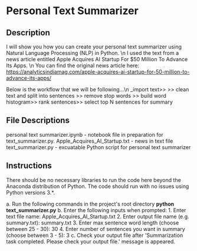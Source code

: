 # Personal Text Summarizer

## Description

I will show you how you can create your personal text summarizer using Natural Language Processing (NLP) in Python. \n
I used the text from a news article entitled Apple Acquires AI Startup For $50 Million To Advance Its Apps. \n
You can find the original news article here: https://analyticsindiamag.com/apple-acquires-ai-startup-for-50-million-to-advance-its-apps/

Below is the workflow that we will be following…\n
_import text>> >> clean text and split into sentences >> remove stop words >> build word histogram>> rank sentences>> select top N sentences for summary

## File Descriptions

personal text summarizer.ipynb - notebook file in preparation for text_summarizer.py.
Apple_Acquires_AI_Startup.txt - news in text file
text_summarizer.py - excuatable Python script for personal text summarizer

## Instructions

There should be no necessary libraries to run the code here beyond the Anaconda distribution of Python. The code should run with no issues using Python versions 3.*.

a. Run the following commands in the project's root directory **python text_summarizer.py**
b. Enter the following inputs when prompted:
    1. Enter text file name: Apple_Acquires_AI_Startup.txt
    2. Enter output file name (e.g. summary.txt): summary.txt
    3. Enter max sentence word length (choose between 25 - 30): 30
    4. Enter number of sentences you want in summary (choose between 3 - 5): 3
c. Check your output file after 'Summarization task completed. Please check your output file.' message is appeared.
